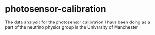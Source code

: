 # photosensor-calibration
The data analysis for the photosensor calibration I have been doing as a part of the neutrino physics group in the University of Manchester
